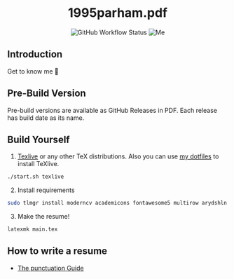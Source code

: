 <h1 align="center"> 1995parham.pdf </h1>

<p align="center">
  <img alt="GitHub Workflow Status" src="https://img.shields.io/github/actions/workflow/status/1995parham/1995parham.pdf/latex.yaml?logo=github&style=for-the-badge">
  <img alt="Me" src="https://img.shields.io/badge/me-parham-orange?style=for-the-badge">
</p>

## Introduction

Get to know me :dancer:

## Pre-Build Version

Pre-build versions are available as GitHub Releases in PDF.
Each release has build date as its name.

## Build Yourself

1. [Texlive](https://tug.org/texlive/) or any other TeX distributions.
   Also you can use [my dotfiles](https://github.com/1995parham/dotfiles) to install TeXlive.

```sh
./start.sh texlive
```

2. Install requirements

```sh
sudo tlmgr install moderncv academicons fontawesome5 multirow arydshln
```

3. Make the resume!

```sh
latexmk main.tex
```

## How to write a resume

- [The punctuation Guide](http://www.thepunctuationguide.com/index.html)
